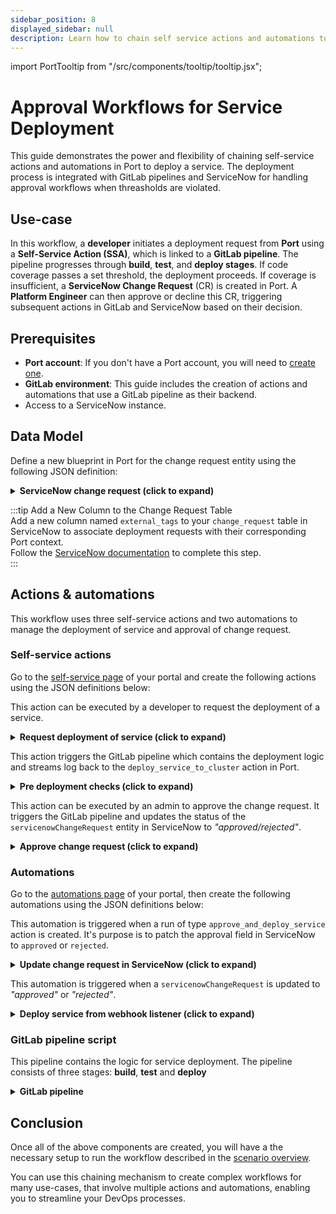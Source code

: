 ```yaml
---
sidebar_position: 8
displayed_sidebar: null
description: Learn how to chain self service actions and automations to manage deployment in GitLab and ServiceNow
---
```


import PortTooltip from "/src/components/tooltip/tooltip.jsx";

# Approval Workflows for Service Deployment

This guide demonstrates the power and flexibility of chaining self-service actions and automations in Port to deploy a service. The deployment process is integrated with GitLab pipelines and ServiceNow for handling approval workflows when threasholds are violated.

## Use-case

In this workflow, a **developer** initiates a deployment request from **Port** using a **Self-Service Action (SSA)**, which is linked to a **GitLab pipeline**. The pipeline progresses through **build**, **test**, and **deploy stages**. If code coverage passes a set threshold, the deployment proceeds. If coverage is insufficient, a **ServiceNow Change Request** (CR) is created in Port. A **Platform Engineer** can then approve or decline this CR, triggering subsequent actions in GitLab and ServiceNow based on their decision. 

## Prerequisites

- **Port account**: If you don't have a Port account, you will need to [create one](https://app.getport.io/signup).
- **GitLab environment**: This guide includes the creation of actions and automations that use a GitLab pipeline as their backend.
- Access to a ServiceNow instance.

## Data Model

Define a new <PortTooltip id="blueprint">blueprint</PortTooltip> in Port for the change request entity using the following JSON definition:

<details>
<summary><b>ServiceNow change request (click to expand)</b></summary>

```json showLineNumbers
{
  "identifier": "servicenowChangeRequest",
  "title": "Servicenow Change Request",
  "icon": "Servicenow",
  "schema": {
    "properties": {
      "number": {
        "title": "Change Number",
        "type": "string"
      },
      "description": {
        "title": "Description",
        "type": "string"
      },
      "isActive": {
        "title": "Is active",
        "type": "boolean"
      },
      "priority": {
        "title": "Priority",
        "type": "string"
      },
      "state": {
        "icon": "DefaultProperty",
        "title": "State",
        "type": "string"
      },
      "createdOn": {
        "title": "Created On",
        "type": "string",
        "format": "date-time"
      },
      "createdBy": {
        "title": "Created By",
        "type": "string"
      },
      "service": {
        "type": "string",
        "title": "Service"
      },
      "category": {
        "type": "string",
        "title": "Category"
      },
      "approval": {
        "title": "Approval",
        "icon": "DefaultProperty",
        "type": "string",
        "enum": [
          "approved",
          "not requested",
          "requested",
          "rejected"
        ],
        "enumColors": {
          "approved": "green",
          "not requested": "turquoise",
          "requested": "yellow",
          "rejected": "pink"
        }
      },
      "externalTags": {
        "type": "string",
        "title": "External Tags"
      }
    },
    "required": []
  },
  "mirrorProperties": {},
  "calculationProperties": {},
  "aggregationProperties": {},
  "relations": {}
}
```
</details>

:::tip Add a New Column to the Change Request Table  
Add a new column named `external_tags` to your `change_request` table in ServiceNow to associate deployment requests with their corresponding Port context.  
Follow the [ServiceNow documentation](https://developer.servicenow.com/dev.do#!/learn/learning-plans/xanadu/new_to_servicenow/app_store_learnv2_buildneedit_xanadu_adding_fields_to_a_table) to complete this step.  
:::  


## Actions & automations

This workflow uses three self-service actions and two automations to manage the deployment of service and approval of change request.

### Self-service actions

Go to the [self-service page](https://app.getport.io/self-serve) of your portal and create the following actions using the JSON definitions below:

This action can be executed by a developer to request the deployment of a service.
  <details>
  <summary><b>Request deployment of service (click to expand)</b></summary>

  This action uses the `WEBHOOK` backend type, which directly invokes the `pre_deployment_check` action to trigger the GitLab pipeline. It passes a required `deploy_run_id` param to the request object for the purpose of streaming logs between the two actions.

  ```json showLineNumbers
    {
    "identifier": "deploy_service_to_cluster",
    "title": "Deploy Service to Cluster",
    "icon": "Deployment",
    "description": "Deploys a service to a cluster",
    "trigger": {
        "type": "self-service",
        "operation": "DAY-2",
        "userInputs": {
        "properties": {
            "environment": {
            "type": "string",
            "title": "Environment",
            "icon": "Environment",
            "default": "Staging",
            "enum": [
                "Development",
                "Staging",
                "Production"
            ],
            "enumColors": {
                "Development": "lightGray",
                "Staging": "lightGray",
                "Production": "lightGray"
            }
            }
        },
        "required": [],
        "order": []
        },
        "blueprintIdentifier": "service"
    },
    "invocationMethod": {
        "type": "WEBHOOK",
        "url": "${PORT_API_URL}/actions/pre_deployment_check/runs",
        "agent": false,
        "synchronized": false,
        "method": "POST",
        "headers": {
        "RUN_ID": "{{ .run.id }}"
        },
        "body": {
        "properties": {
            "deploy_run_id": "{{ .run.id }}",
            "{{ spreadValue() }}": "{{ .inputs }}",
            "runId": "{{ .run.id }}",
            "blueprint": "{{ .action.blueprint }}",
            "entity": "{{ .entity.identifier }}"
        }
        }
    },
    "requiredApproval": false
    }
  ```
  </details>

This action triggers the GitLab pipeline which contains the deployment logic and streams log back to the `deploy_service_to_cluster` action in Port.

  <details>
  <summary><b>Pre deployment checks (click to expand)</b></summary>

  Remember to replace the `GITLAB_PROJECT_ID` and `GITLAB_TRIGGER_TOKEN` placeholders with your values.  
  To learn how to obtain these values, see the [GitLab backend documentation](/actions-and-automations/setup-backend/gitlab-pipeline/saas#create-the-webhook-url).

  ```json showLineNumbers
    {
    "identifier": "pre_deployment_check",
    "title": "Pre Deployment Check",
    "icon": "Deployment",
    "description": "Pre Deployment checks and change request creator",
    "trigger": {
        "type": "self-service",
        "operation": "CREATE",
        "userInputs": {
        "properties": {
            "deploy_run_id": {
            "type": "string",
            "title": "Deploy Run Id"
            }
        },
        "required": [],
        "order": []
        }
    },
    "invocationMethod": {
        "type": "WEBHOOK",
        "url": "https://gitlab.com/api/v4/projects/{GITLAB_PROJECT_ID}/ref/main/trigger/pipeline?token={GITLAB_TRIGGER_TOKEN}",
        "agent": false,
        "synchronized": false,
        "method": "POST",
        "headers": {
        "RUN_ID": "{{ .run.id }}"
        },
        "body": {
        "{{ spreadValue() }}": "{{ .inputs }}",
        "approval_status": "pending",
        "port_context": {
            "runId": "{{ .run.id }}"
        }
        }
    },
    "requiredApproval": false
    }
  ```
  </details>


This action can be executed by an admin to approve the change request. It triggers the GitLab pipeline and updates the status of the `servicenowChangeRequest` entity in ServiceNow to *"approved/rejected"*.
  <details>
  <summary><b>Approve change request (click to expand)</b></summary>

  Remember to replace the `GITLAB_PROJECT_ID` and `GITLAB_TRIGGER_TOKEN` placeholders with your values.  
  To learn how to obtain these values, see the [GitLab backend documentation](/actions-and-automations/setup-backend/gitlab-pipeline/saas#create-the-webhook-url).

  ```json showLineNumbers
    {
    "identifier": "approve_and_deploy_service",
    "title": "Approve and Deploy Service",
    "icon": "Deployment",
    "description": "Approves a ServiceNow change request and triggers a GitLab pipeline",
    "trigger": {
        "type": "self-service",
        "operation": "DAY-2",
        "userInputs": {
        "properties": {
            "reason": {
            "type": "string",
            "title": "Reason"
            },
            "approval_status": {
            "icon": "DefaultProperty",
            "title": "Action",
            "type": "string",
            "default": "approved",
            "enum": [
                "approved",
                "declined"
            ],
            "enumColors": {
                "approved": "lightGray",
                "declined": "lightGray"
            }
            }
        },
        "required": [],
        "order": [
            "approval_status",
            "reason"
        ]
        },
        "blueprintIdentifier": "servicenowChangeRequest"
    },
    "invocationMethod": {
        "type": "WEBHOOK",
        "url": "https://gitlab.com/api/v4/projects/{GITLAB_PROJECT_ID}/ref/main/trigger/pipeline?token={GITLAB_TRIGGER_TOKEN}",
        "agent": false,
        "synchronized": false,
        "method": "POST",
        "headers": {
        "RUN_ID": "{{ .run.id }}"
        },
        "body": {
        "{{ spreadValue() }}": "{{ .inputs }}",
        "port_context": {
            "runId": "{{ .run.id }}"
        },
        "deploy_run_id": "{{ .entity.properties.tags }}",
        "system_id": "{{ .entity.properties.system_id }}"
        }
    },
    "requiredApproval": false
    }
  ```
  </details>

### Automations

Go to the [automations page](https://app.getport.io/settings/automations) of your portal, then create the following automations using the JSON definitions below:


This automation is triggered when a run of type `approve_and_deploy_service` action is created. It's purpose is to patch the approval field in ServiceNow to `approved` or `rejected`.

  <details>
  <summary><b>Update change request in ServiceNow (click to expand)</b></summary>

  Remember to replace the `BASE_64_ENCODED_API_TOKEN` and `SERVICENOW_INSTANCE` placeholders with your values.

  ```json showLineNumbers
    {
    "identifier": "updateChangeRequestInSnow",
    "title": "Approve ServiceNow Change Request",
    "description": "A description of what this automation does",
    "trigger": {
        "type": "automation",
        "event": {
        "type": "RUN_CREATED",
        "actionIdentifier": "approve_and_deploy_service"
        }
    },
    "invocationMethod": {
        "type": "WEBHOOK",
        "url": "https://{SERVICENOW_INSTANCE}/api/now/table/change_request/{{ .event.diff.after.entity.identifier }}",
        "agent": false,
        "synchronized": true,
        "method": "PATCH",
        "headers": {
        "Authorization": "Basic BASE_64_ENCODED_API_TOKEN"
        },
        "body": {
        "approval": "{{ .event.diff.after.properties.approval_status  }}"
        }
    },
    "publish": true
    }
  ```
  </details>


This automation is triggered when a `servicenowChangeRequest` is updated to *"approved"* or *"rejected"*.

  <details>
  <summary><b>Deploy service from webhook listener (click to expand)</b></summary>

  Remember to replace the GITLAB_PROJECT_ID and GITLAB_TRIGGER_TOKEN placeholders with your values

  ```json showLineNumbers
    {
    "identifier": "approveSnowPipeline",
    "title": "Approve or Deny GitLab Pipeline from SNOW",
    "trigger": {
        "type": "automation",
        "event": {
        "type": "ENTITY_UPDATED",
        "blueprintIdentifier": "servicenowChangeRequest"
        },
        "condition": {
        "type": "JQ",
        "expressions": [
            ".diff.after.properties.approval == \"approved\"",
            ".diff.after.properties.approval == \"rejected\""
        ],
        "combinator": "or"
        }
    },
    "invocationMethod": {
        "type": "WEBHOOK",
        "url": "https://gitlab.com/api/v4/projects/{GITLAB_PROJECT_ID}/ref/main/trigger/pipeline?token={GITLAB_TRIGGER_TOKEN}",
        "agent": false,
        "synchronized": false,
        "method": "POST",
        "headers": {
        "RUN_ID": "{{ .run.id }}"
        },
        "body": {
        "port_context": {
            "runId": "{{ .run.id }}"
        },
        "approval_status": "{{ .event.diff.after.properties.approval  }}",
        "system_id": "{{ .event.diff.after.identifier  }}",
        "deploy_run_id": "{{ .event.diff.after.properties.tags }}"
        }
    },
    "publish": true
    }
  ```
  </details>


### GitLab pipeline script
This pipeline contains the logic for service deployment. The pipeline consists of three stages: **build**, **test** and **deploy**

<details>
<summary><b>GitLab pipeline</b></summary>

```yaml showLineNumbers
stages:
  - build
  - test
  - deploy

image: alpine:latest

variables:
  PORT_CLIENT_ID: ${PORT_CLIENT_ID}
  PORT_CLIENT_SECRET: ${PORT_CLIENT_SECRET}
  PORT_API_URL: "${PORT_API_URL}"
  SERVICENOW_INSTANCE_URL: ${SERVICENOW_INSTANCE_URL}
  SERVICENOW_API_TOKEN: ${SERVICENOW_API_TOKEN} # Base64 encoded version of SNOW username:password
  APPROVAL_STATUS: "pending"


initialize-build:
  stage: build
  except:
    - pushes
  before_script:
    - apk update
    - apk add --upgrade curl jq -q
  script:
    - |
      echo "Initiating build checks"
      echo "Getting access token from Port API"
      accessToken=$(curl -X POST \
        -H 'Content-Type: application/json' \
        -d '{"clientId": "'"$PORT_CLIENT_ID"'", "clientSecret": "'"$PORT_CLIENT_SECRET"'"}' \
        -s '${PORT_API_URL}/auth/access_token' | jq -r '.accessToken')
  
      echo "ACCESS_TOKEN=$accessToken" >> data.env
      runId=$(cat $TRIGGER_PAYLOAD | jq -r '.port_context.runId')
      deployActionRunId=$(cat $TRIGGER_PAYLOAD | jq -r '.deploy_run_id')
      APPROVAL_STATUS=$(cat "$TRIGGER_PAYLOAD" | jq -r '.approval_status // "pending"')


      echo "DEPLOY_ACTION_RUN_ID=$deployActionRunId" >> data.env
      echo "TRIGGER_ACTION_RUN_ID=$runId" >> data.env
      echo "APPROVAL_STATUS=$APPROVAL_STATUS" >> data.env


      # Check APPROVAL STATUS
      if [ "$APPROVAL_STATUS" = "approved" ]; then
        echo "Deployment approved by platform engineer. Skipping initial logs and proceeding directly."
        # Log the approval message to Port action run logs
        curl -X POST \
          -H 'Content-Type: application/json' \
          -H "Authorization: Bearer $accessToken" \
          -d '{"message":"✅ Deployment approved by platform engineer, proceeding with deployment"}' \
          "${PORT_API_URL}/actions/runs/$deployActionRunId/logs"

      elif [ "$APPROVAL_STATUS" = "declined" ]; then
          echo "Deployment declined by platform engineer. Notifying developer."
          # Send the decline notification to Port logs for developer
          curl -X POST \
            -H 'Content-Type: application/json' \
            -H "Authorization: Bearer $accessToken" \
            -d '{"terminationStatus":"FAILURE", "message":"❌ Deployment declined by platform engineer. Please review the change request and take necessary actions."}' \
            "${PORT_API_URL}/actions/runs/$deployActionRunId/logs"
        
          # Send the decline notification to Port logs
          curl -X POST \
            -H 'Content-Type: application/json' \
            -H "Authorization: Bearer $accessToken" \
            -d '{"terminationStatus":"SUCCESS", "message":"❌ Declined deployment"}' \
            "${PORT_API_URL}/actions/runs/$runId/logs"
          exit 1  # Exit pipeline due to declined approval
      else
        curl -X POST \
          -H 'Content-Type: application/json' \
          -H "Authorization: Bearer $accessToken" \
          -d '{"message":"🚀 Initiating deployment sequence, preparing environment and resources"}' \
          "${PORT_API_URL}/actions/runs/$runId/logs"

        curl -X PATCH \
          -H 'Content-Type: application/json' \
          -H "Authorization: Bearer $accessToken" \
          -d '{"link":"'"$CI_PIPELINE_URL"'"}' \
          "${PORT_API_URL}/actions/runs/$runId"

        curl -X POST \
          -H 'Content-Type: application/json' \
          -H "Authorization: Bearer $accessToken" \
          -d '{"message":"🔄 Deployment preparation underway, validating resources and configurations"}' \
          "${PORT_API_URL}/actions/runs/$deployActionRunId/logs"
      fi
  artifacts:
    reports:
      dotenv: data.env

run-tests:
  stage: test
  dependencies:
    - initialize-build  # Ensure the data.env artifact is downloaded
  except:
    - pushes
  before_script:
    - apk update
    - apk add --upgrade curl jq -q
  script:
    - |

      # Check if TRIGGER_PAYLOAD is set and the file exists
      if [ -z "$TRIGGER_PAYLOAD" ] || [ ! -f "$TRIGGER_PAYLOAD" ]; then
        echo "Error: TRIGGER_PAYLOAD is not set or the file does not exist."
        exit 1
      fi

      # Check if we need to skip tests and threshold checks
      APPROVAL_STATUS=$(cat "$TRIGGER_PAYLOAD" | jq -r '.approval_status // "pending"')

      if [ "$APPROVAL_STATUS" = "approved" ]; then
        echo "Skipping tests and threshold checks...";
        echo "COVERAGE_MET=true" >> data.env
        exit 0;
      fi

      echo "🧪 Running tests and checking thresholds..."
      # Simulate threshold check (e.g., code coverage)
      COVERAGE=65

      if [ "$COVERAGE" -lt 70 ]; then
        echo "⚠️ Coverage is below the 70% threshold, initiating ServiceNow change request..."

        # Extract the service entity from the trigger payload
        serviceEntity=$(cat "$TRIGGER_PAYLOAD" | jq -r '.entity')
        echo "COVERAGE_MET=false" >> data.env

        echo "Creating a change request in ServiceNow"
        changeRequestResponse=$(curl -X POST \
          -H "Authorization: Basic $SERVICENOW_API_TOKEN" \
          -H 'Content-Type: application/json' \
          -d "{\"short_description\": \"Automated change request from GitLab CI/CD\", \"business_service\": \"$serviceEntity\", \"priority\": \"1\", \"u_external_tag\": \"$DEPLOY_ACTION_RUN_ID\"}" \
          -s "$SERVICENOW_INSTANCE_URL/api/now/table/change_request")

        # Check if the request was successful and extract important details
        if [[ $(echo "$changeRequestResponse" | jq -r '.result.number') != "null" ]]; then
          changeNumber=$(echo "$changeRequestResponse" | jq -r '.result.number')
          changeSysId=$(echo "$changeRequestResponse" | jq -r '.result.sys_id')
          changeState=$(echo "$changeRequestResponse" | jq -r '.result.state')
          changeCreatedOn=$(echo "$changeRequestResponse" | jq -r '.result.sys_created_on')
          changeCreatedBy=$(echo "$changeRequestResponse" | jq -r '.result.sys_created_by')
          changeCategory=$(echo "$changeRequestResponse" | jq -r '.result.category')
          changePriority=$(echo "$changeRequestResponse" | jq -r '.result.priority')
          changeDescription=$(echo "$changeRequestResponse" | jq -r '.result.short_description')
          changeApproval=$(echo "$changeRequestResponse" | jq -r '.result.approval')
          changeTags=$(echo "$changeRequestResponse" | jq -r '.result.u_external_tag')
          changeService=$(echo "$changeRequestResponse" | jq -r '.result.business_service.value')

          echo "Change Request Created Successfully: Number: $changeNumber, Sys ID: $changeSysId, State: $changeState"
          logMessage="⚠️ Pipeline did not meet the deployment checks, so a ServiceNow change request has been created. Change Request Number $changeNumber and system ID $changeSysId. An admin will need to review and approve this request before the deployment can proceed."

          runId=$(cat $TRIGGER_PAYLOAD | jq -r '.port_context.runId')
          
          # Send the details to Port action run logs
          curl -X POST \
            -H 'Content-Type: application/json' \
            -H "Authorization: Bearer $ACCESS_TOKEN" \
            -d "{\"message\":\"$logMessage\"}" \
            "${PORT_API_URL}/actions/runs/$DEPLOY_ACTION_RUN_ID/logs"

          curl -X POST \
            -H 'Content-Type: application/json' \
            -H "Authorization: Bearer $ACCESS_TOKEN" \
            -d "{\"terminationStatus\":\"SUCCESS\", \"message\":\"$logMessage\"}" \
            "${PORT_API_URL}/actions/runs/$runId/logs"

          # Create the change request in Port
          portPayload="{
            \"identifier\": \"$changeSysId\",
            \"title\": \"$changeDescription\",
            \"icon\": \"Servicenow\",
            \"properties\": {
              \"createdBy\": \"$changeCreatedBy\",
              \"state\": \"$changeState\",
              \"category\": \"$changeCategory\",
              \"priority\": \"$changePriority\",
              \"description\": \"$changeDescription\",
              \"approval\": \"$changeApproval\",
              \"tags\": \"$changeTags\",
              \"service\": \"$changeService\"
            },
            \"relations\": {}
          }"

          # Send the change request data to Port API
          curl -X POST \
            -H 'Content-Type: application/json' \
            -H "Authorization: Bearer $ACCESS_TOKEN" \
            -d "$portPayload" \
            "${PORT_API_URL}/blueprints/servicenowChangeRequest/entities"

        else
          echo "Failed to create ServiceNow Change Request: $changeRequestResponse"

          # Send failure message to Port action run logs
          curl -X POST \
            -H 'Content-Type: application/json' \
            -H "Authorization: Bearer $ACCESS_TOKEN" \
            -d '{"message":"❌ Failed to create ServiceNow Change Request with response: '"$changeRequestResponse"'"}' \
            "${PORT_API_URL}/actions/runs/$DEPLOY_ACTION_RUN_ID/logs"

          exit 1  # Exit with failure
        fi
      else
        echo "✅ Coverage is sufficient (≥ 70%), no need to create a ServiceNow change request."
        echo "COVERAGE_MET=true" >> data.env
      fi
  artifacts:
    reports:
      dotenv: data.env

# Deployment job
deploy-to-cloud:
  stage: deploy
  dependencies:
    - run-tests
    - initialize-build
  except:
    - pushes
  before_script:
    - apk update
    - apk add --upgrade curl jq -q
  script:
    - |
      # Check if APPROVAL_STATUS or COVERAGE_MET is true
      if [ "$APPROVAL_STATUS" = "approved" ] || [ "$COVERAGE_MET" = "true" ]; then
        echo "Conditions met, deploying service to the cluster..."
        # Your deployment script here

        # Update port run status and logs
        runId=$(cat $TRIGGER_PAYLOAD | jq -r '.port_context.runId')
        curl -X POST \
          -H 'Content-Type: application/json' \
          -H "Authorization: Bearer $ACCESS_TOKEN" \
          -d '{"terminationStatus":"SUCCESS", "message":"✅ Service has been successfully deployed to the cluster"}' \
          "${PORT_API_URL}/actions/runs/$runId/logs"

        # Update developer that deployment was successful
        curl -X POST \
          -H 'Content-Type: application/json' \
          -H "Authorization: Bearer $ACCESS_TOKEN" \
          -d '{"terminationStatus":"SUCCESS", "message":"✅ Service has been successfully deployed to the cluster"}' \
          "${PORT_API_URL}/actions/runs/$DEPLOY_ACTION_RUN_ID/logs"
      else
        echo "Conditions not met, skipping deployment"
        exit 0
      fi
```
</details>

## Conclusion

Once all of the above components are created, you will have a the necessary setup to run the workflow described in the [scenario overview](#overview-of-use-case).

You can use this chaining mechanism to create complex workflows for many use-cases, that involve multiple actions and automations, enabling you to streamline your DevOps processes. 